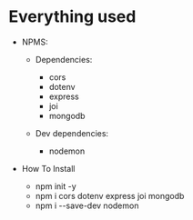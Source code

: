 # Everything used

- NPMS:

  - Dependencies:

    - cors
    - dotenv
    - express
    - joi
    - mongodb

  - Dev dependencies:
    - nodemon

- How To Install

  - npm init -y
  - npm i cors dotenv express joi mongodb
  - npm i --save-dev nodemon

